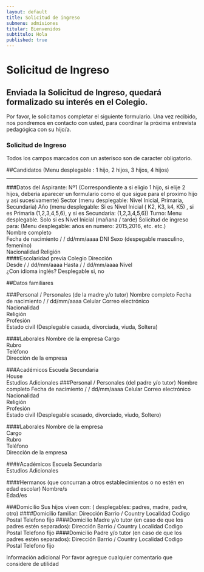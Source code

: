 ```yaml
---
layout: default
title: Solicitud de ingreso
submenu: admisiones
titular: Bienvenidos
subtitulo: Hola
published: true
---
```


# Solicitud de Ingreso

## Enviada la Solicitud de Ingreso, quedará formalizado su interés en el Colegio.  

Por favor, le solicitamos completar el siguiente formulario. Una vez recibido, nos pondremos en contacto con usted, para coordinar la próxima entrevista pedagógica con su hijo/a. 


### Solicitud de Ingreso
Todos los campos marcados con un asterisco son de caracter obligatorio.

##Candidatos (Menu desplegable : 1 hijo, 2 hijos, 3 hijos, 4 hijos)

---

###Datos del Aspirante: Nº1 (Correspondiente a si eligio 1 hijo, si elije 2 hijos, deberia aparecer un formulario como el que sigue para el proximo hijo y asi sucesivamente)
Sector (menu desplegable: Nivel Inicial, Primaria, Secundaria)
Año	(menu desplegable: Si es Nivel Inicial ( K2, K3, k4, K5) , si es Primaria (1,2,3,4,5,6), y si es Secundaria: (1,2,3,4,5,6))
Turno: Menu desplegable. Solo si es Nivel Inicial (mañana / tarde)
Solicitud de ingreso para: (Menu desplegable: años en numero: 2015,2016, etc. etc.)  
Nombre completo	 
Fecha de nacimiento	 /   /   dd/mm/aaaa 
DNI
Sexo (despegable masculino, femenino)	
Nacionalidad
Religión	
####Escolaridad previa
Colegio	
Dirección	
Desde	 /   /   dd/mm/aaaa
Hasta	 /   /   dd/mm/aaaa
Nivel	
¿Con idioma inglés?	Desplegable si, no

##Datos familiares

###Personal / Personales (de la madre y/o tutor)
Nombre completo	
Fecha de nacimiento	 /   /   dd/mm/aaaa
Celular	
Correo electrónico	
Nacionalidad	
Religión	
Profesión	
Estado civil (Desplegable casada, divorciada, viuda, Soltera)

####Laborales
Nombre de la empresa
Cargo	
Rubro	
Teléfono	
Dirección de la empresa	

###Académicos
Escuela Secundaria	  
House	
Estudios Adicionales
###Personal / Personales (del padre y/o tutor)
Nombre completo	
Fecha de nacimiento	 /   /   dd/mm/aaaa
Celular	
Correo electrónico	
Nacionalidad	
Religión	
Profesión	
Estado civil (Desplegable scasado, divorciado, viudo, Soltero)

####Laborales
Nombre de la empresa	
Cargo	
Rubro	
Teléfono	
Dirección de la empresa	

####Académicos
Escuela Secundaria	  
Estudios Adicionales	

####Hermanos (que concurran a otros establecimientos o no estén en edad escolar)
Nombre/s  
Edad/es

###Domicilio 
Sus hijos viven con: ( desplegables: padres, madre, padre, otro)
####Domicilio familiar: 
Dirección
Barrio / Country
Localidad
Codigo Postal
Telefono fijo
####Domicilio Madre y/o tutor (en caso de que los padres estén separados): 
Dirección
Barrio / Country
Localidad
Codigo Postal
Telefono fijo
####Domicilio Padre y/o tutor (en caso de que los padres estén separados): 
Dirección
Barrio / Country
Localidad
Codigo Postal
Telefono fijo




Información adicional
Por favor agregue cualquier comentario que considere de utilidad

